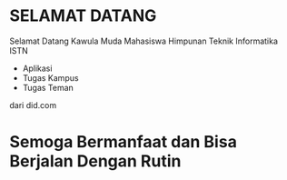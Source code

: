 # SELAMAT DATANG
Selamat Datang Kawula Muda Mahasiswa Himpunan Teknik Informatika ISTN

* Aplikasi
* Tugas Kampus
* Tugas Teman

dari did.com

# Semoga Bermanfaat dan Bisa Berjalan Dengan Rutin